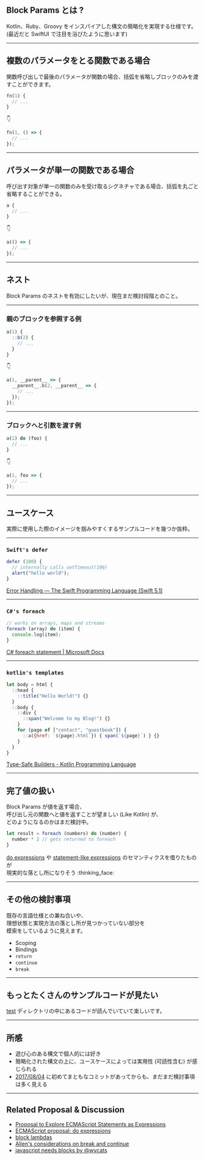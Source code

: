 <!-- classes: current -->

## Block Params とは ?

Kotlin、Ruby、Groovy をインスパイアした構文の簡略化を実現する仕様です。  
(最近だと SwiftUI で注目を浴びたように思います)

---

## 複数のパラメータをとる関数である場合

関数呼び出しで最後のパラメータが関数の場合、括弧を省略しブロックのみを渡すことができます。

```javascript
fn(1) {
  // ...
}
```

:point_down:

```javascript
fn(1, () => {
  // ...
});
```

---

## パラメータが単一の関数である場合

呼び出す対象が単一の関数のみを受け取るシグネチャである場合、括弧を丸ごと省略することができる。

```javascript
a {
  // ...
}
```

:point_down:

```javascript
a(() => {
  // ...
});
```

---

## ネスト

Block Params のネストを有効にしたいが、現在まだ検討段階とのこと。

---

### 親のブロックを参照する例

```javascript
a(1) {
  ::b(2) {
    // ...
  }
}
```

:point_down:

```javascript
a(1, __parent__ => {
  __parent__.b(2, __parent__ => {
    // ...
  });
});
```

---

### ブロックへと引数を渡す例

```javascript
a(1) do (foo) {
  // ...
}
```

:point_down:

```javascript
a(1, foo => {
  // ...
});
```

---

## ユースケース

実際に使用した際のイメージを掴みやすくするサンプルコードを幾つか抜粋。

---

### `Swift's defer`

```javascript
defer (100) {
  // internally calls setTimeout(100)
  alert("hello world");
}
```

[Error Handling — The Swift Programming Language (Swift 5.1)](https://docs.swift.org/swift-book/LanguageGuide/ErrorHandling.html#ID514)

---

### `C#'s foreach`

```javascript
// works on arrays, maps and streams
foreach (array) do (item) {
  console.log(item);
}
```

[C# foreach statement | Microsoft Docs](https://docs.microsoft.com/en-us/dotnet/csharp/language-reference/keywords/foreach-in)

---

### `kotlin's templates`

```javascript
let body = html {
  ::head {
    ::title("Hello World!") {}
  }
  ::body {
    ::div {
      ::span("Welcome to my Blog!") {}
    }
    for (page of ["contact", "guestbook"]) {
      ::a({href: `${page}.html`}) { span(`${page}`) } {}
    }
  }
}
```

[Type-Safe Builders - Kotlin Programming Language](https://kotlinlang.org/docs/reference/type-safe-builders.html)

---

## 完了値の扱い

Block Params が値を返す場合、  
呼び出し元の関数へと値を返すことが望ましい (Like Kotlin) が、  
どのようになるのかはまだ検討中。

```javascript
let result = foreach (numbers) do (number) {
  number * 2 // gets returned to foreach
}
```

[do expressions](https://github.com/tc39/proposal-do-expressions) や [statement-like expressions](https://github.com/rbuckton/proposal-statements-as-expressions#compound-statements) のセマンティクスを借りたものが  
現実的な落とし所になりそう :thinking_face:

---

## その他の検討事項

既存の言語仕様との兼ね合いや、  
理想状態と実現方法の落とし所が見つかっていない部分を  
模索をしているように見えます。

- Scoping
- Bindings
- `return`
- `continue`
- `break`

---

## もっとたくさんのサンプルコードが見たい

[test](https://github.com/samuelgoto/proposal-block-params/tree/master/test) ディレクトリの中にあるコードが読んでいていて楽しいです。

---

## 所感

- 遊び心のある構文で個人的には好き
- 簡略化された構文の上に、ユースケースによっては実用性 (可読性含む) が感じられる
- [2017/08/04](https://github.com/samuelgoto/proposal-block-params/commit/b7eb00a2d48c3d681d8277b44d6409c70d2f5de0) に初めてまともなコミットがあってからも、まだまだ検討事項は多く見える

---

## Related Proposal & Discussion

- [Proposal to Explore ECMAScript Statements as Expressions](https://github.com/rbuckton/proposal-statements-as-expressions)
- [ECMAScript proposal: do expressions](https://github.com/tc39/proposal-do-expressions)
- [block lambdas](https://web.archive.org/web/20161123223104/http://wiki.ecmascript.org/doku.php?id=strawman:block_lambda_revival)
- [Allen's considerations on break and continue](http://wirfs-brock.com/allen/files/jshistory/continue-break-lambda.pdf)
- [javascript needs blocks by @wycats](http://yehudakatz.com/2012/01/10/javascript-needs-blocks/)
